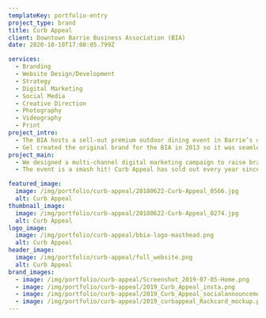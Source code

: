 ```yaml
---
templateKey: portfolio-entry
project_type: brand
title: Curb Appeal
client: Downtown Barrie Business Association (BIA)
date: 2020-10-10T17:00:05.799Z

services:
  - Branding
  - Website Design/Development
  - Strategy
  - Digital Marketing
  - Social Media
  - Creative Direction
  - Photography
  - Videography
  - Print
project_intro:
  - The BIA hosts a sell-out premium outdoor dining event in Barrie’s downtown core each year. The BIA wanted to refresh the brand identity to reflect a more polished, upscale style and needed a new website to reflect the new direction. As part of the engagement, the BIA had Gel develop the event marketing strategy and work together to execute the plan.
  - Gel created the original brand for the BIA in 2013 so it was seamless for us to redirect the brand towards a more polished, sophisticated visual identity. A simple responsive site wa sbuilt with Eventbrite integration to facilitate the purchase of tickets.
project_main:
  - We designed a multi-channel digital marketing campaign to raise brand awareness, generate demand, sell tickets, and attract sponsorship partners. PR, blogs and branded email and social media campaigns were designed with the hashtag /#barriecurbappeal chosen to encourage engagement. Under Gel’s creative direction, the event was captured by photography and video.
  - The event is a smash hit! Curb Appeal has sold out every year since its inception. With the success of the digital campaigns, the event has generated a lot of interest and attracted the attention of the media and big name sponsors, allowing the BIA to significantly reinvest some of the proceeds back into the downtown.

featured_image:
  image: /img/portfolio/curb-appeal/20180622-Curb-Appeal_0566.jpg
  alt: Curb Appeal
thumbnail_image:
  image: /img/portfolio/curb-appeal/20180622-Curb-Appeal_0274.jpg
  alt: Curb Appeal
logo_image:
  image: /img/portfolio/curb-appeal/bbia-logo-masthead.png
  alt: Curb Appeal
header_image:
  image: /img/portfolio/curb-appeal/full_website.png
  alt: Curb Appeal
brand_images:
  - image: /img/portfolio/curb-appeal/Screenshot_2019-07-05-Home.png
  - image: /img/portfolio/curb-appeal/2019_Curb_Appeal_insta.png
  - image: /img/portfolio/curb-appeal/2019_Curb_Appeal_socialannouncement-ig.png
  - image: /img/portfolio/curb-appeal/2019_curbappeal_Rackcard_mockup.png
---
```


